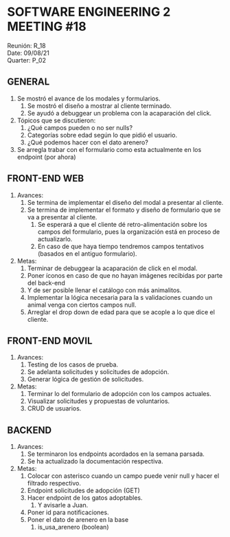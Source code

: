 # SOFTWARE ENGINEERING 2 MEETING #18
Reunión: R_18<br>
Date: 09/08/21<br>
Quarter: P_02<br>

<!-- ================================================== [CONTENIDO] ================================================= -->

## GENERAL 
1. Se mostró el avance de los modales y formularios.
    1. Se mostró el diseño a mostrar al cliente terminado.
    2. Se ayudó a debuggear un problema con la acaparación del click.
2. Tópicos que se discutieron:
    1. ¿Qué campos pueden o no ser nulls?
    2. Categorías sobre edad según lo que pidió el usuario.
    3. ¿Qué podemos hacer con el dato arenero?
3. Se arregla trabar con el formulario como esta actualmente en los endpoint (por ahora)


## FRONT-END WEB
1. Avances:
    1. Se termina de implementar el diseño del modal a presentar al cliente.
    2. Se termina de implementar el formato y diseño de formulario que se va a presentar al cliente.
        1. Se esperará a que el cliente dé retro-alimentación sobre los campos del formulario, pues la
           organización está en proceso de actualizarlo.
        2. En caso de que haya tiempo tendremos campos tentativos (basados en el antiguo formulario).
2. Metas: 
    1. Terminar de debuggear la acaparación de click en el modal.
    2. Poner íconos en caso de que no hayan imágenes recibidas por parte del back-end
    3. Y de ser posible llenar el catálogo con más animalitos.
    4. Implementar la lógica necesaria para la s validaciones cuando un animal venga con ciertos campos null.
    5. Arreglar el drop down de edad para que se acople a lo que dice el cliente.


## FRONT-END MOVIL
1. Avances:
    1. Testing de los casos de prueba.
    2. Se adelanta solicitudes y solicitudes de adopción.
    3. Generar lógica de gestión de solicitudes.
2. Metas:
    1. Terminar lo del formulario de adopción con los campos actuales.
    2. Visualizar solicitudes y propuestas de voluntarios.
    3. CRUD de usuarios.


## BACKEND
1. Avances:
    1. Se terminaron los endpoints acordados en la semana parsada.
    2. Se ha actualizado la documentación respectiva.
2. Metas:
    1. Colocar con asterisco cuando un campo puede venir null y hacer el filtrado respectivo.
    2. Endpoint solicitudes de adopción (GET)
    3. Hacer endpoint de los gatos adoptables.
        1. Y avisarle a Juan.
    4. Poner id para notificaciones.
    5. Poner el dato de arenero en la base
        1. is_usa_arenero (boolean)

